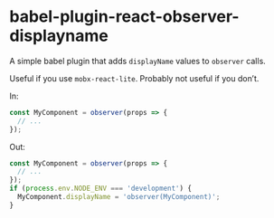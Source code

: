 # babel-plugin-react-observer-displayname

A simple babel plugin that adds `displayName` values to `observer` calls.

Useful if you use `mobx-react-lite`. Probably not useful if you don’t.

In:

```typescript
const MyComponent = observer(props => {
  // ...
});
```

Out:

```typescript
const MyComponent = observer(props => {
  // ...
});
if (process.env.NODE_ENV === 'development') {
  MyComponent.displayName = 'observer(MyComponent)';
}
```
